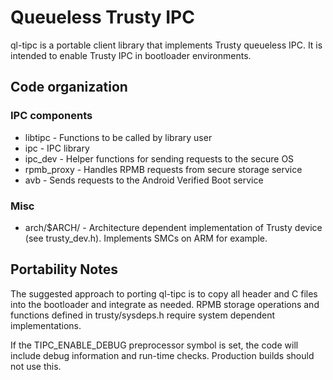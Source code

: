 # Queueless Trusty IPC

ql-tipc is a portable client library that implements Trusty queueless IPC.
It is intended to enable Trusty IPC in bootloader environments.

## Code organization

### IPC components

- libtipc - Functions to be called by library user
- ipc - IPC library
- ipc_dev - Helper functions for sending requests to the secure OS
- rpmb_proxy - Handles RPMB requests from secure storage service
- avb - Sends requests to the Android Verified Boot service

### Misc

- arch/$ARCH/ - Architecture dependent implementation of Trusty device
   (see trusty_dev.h). Implements SMCs on ARM for example.

## Portability Notes

The suggested approach to porting ql-tipc is to copy all header and C files
into the bootloader and integrate as needed. RPMB storage operations and
functions defined in trusty/sysdeps.h require system dependent implementations.

If the TIPC_ENABLE_DEBUG preprocessor symbol is set, the code will include
debug information and run-time checks. Production builds should not use this.

